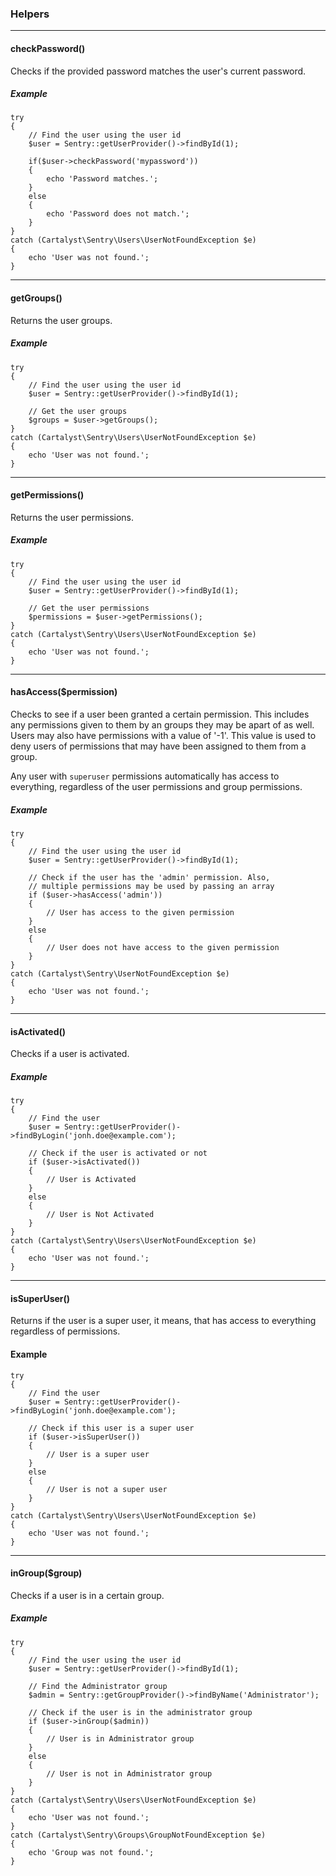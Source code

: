 ### Helpers

----------

#### checkPassword()

Checks if the provided password matches the user's current password.

##### Example

	try
	{
		// Find the user using the user id
		$user = Sentry::getUserProvider()->findById(1);

		if($user->checkPassword('mypassword'))
		{
			echo 'Password matches.';
		}
		else
		{
			echo 'Password does not match.';
		}
	}
	catch (Cartalyst\Sentry\Users\UserNotFoundException $e)
	{
		echo 'User was not found.';
	}

----------

#### getGroups()

Returns the user groups.

##### Example

	try
	{
		// Find the user using the user id
		$user = Sentry::getUserProvider()->findById(1);

		// Get the user groups
		$groups = $user->getGroups();
	}
	catch (Cartalyst\Sentry\Users\UserNotFoundException $e)
	{
		echo 'User was not found.';
	}

----------

#### getPermissions()

Returns the user permissions.

##### Example

	try
	{
		// Find the user using the user id
		$user = Sentry::getUserProvider()->findById(1);

		// Get the user permissions
		$permissions = $user->getPermissions();
	}
	catch (Cartalyst\Sentry\Users\UserNotFoundException $e)
	{
		echo 'User was not found.';
	}

----------

#### hasAccess($permission)

Checks to see if a user been granted a certain permission.  This includes any
permissions given to them by an groups they may be apart of as well. Users may
also have permissions with a value of '-1'. This value is used to deny users of
permissions that may have been assigned to them from a group.

Any user with `superuser` permissions automatically has access to everything,
regardless of the user permissions and group permissions.

##### Example

	try
	{
		// Find the user using the user id
		$user = Sentry::getUserProvider()->findById(1);

		// Check if the user has the 'admin' permission. Also,
		// multiple permissions may be used by passing an array
		if ($user->hasAccess('admin'))
		{
			// User has access to the given permission
		}
		else
		{
			// User does not have access to the given permission
		}
	}
	catch (Cartalyst\Sentry\UserNotFoundException $e)
	{
		echo 'User was not found.';
	}

----------

#### isActivated()

Checks if a user is activated.

##### Example

	try
	{
		// Find the user
		$user = Sentry::getUserProvider()->findByLogin('jonh.doe@example.com');

		// Check if the user is activated or not
		if ($user->isActivated())
		{
			// User is Activated
		}
		else
		{
			// User is Not Activated
		}
	}
	catch (Cartalyst\Sentry\Users\UserNotFoundException $e)
	{
		echo 'User was not found.';
	}

----------

#### isSuperUser()

Returns if the user is a super user, it means, that has access to everything regardless of permissions.

#### Example

	try
	{
		// Find the user
		$user = Sentry::getUserProvider()->findByLogin('jonh.doe@example.com');

		// Check if this user is a super user
		if ($user->isSuperUser())
		{
			// User is a super user
		}
		else
		{
			// User is not a super user
		}
	}
	catch (Cartalyst\Sentry\Users\UserNotFoundException $e)
	{
		echo 'User was not found.';
	}

----------

#### inGroup($group)

Checks if a user is in a certain group.

##### Example

	try
	{
		// Find the user using the user id
		$user = Sentry::getUserProvider()->findById(1);

		// Find the Administrator group
		$admin = Sentry::getGroupProvider()->findByName('Administrator');

		// Check if the user is in the administrator group
		if ($user->inGroup($admin))
		{
			// User is in Administrator group
		}
		else
		{
			// User is not in Administrator group
		}
	}
	catch (Cartalyst\Sentry\Users\UserNotFoundException $e)
	{
		echo 'User was not found.';
	}
	catch (Cartalyst\Sentry\Groups\GroupNotFoundException $e)
	{
		echo 'Group was not found.';
	}
